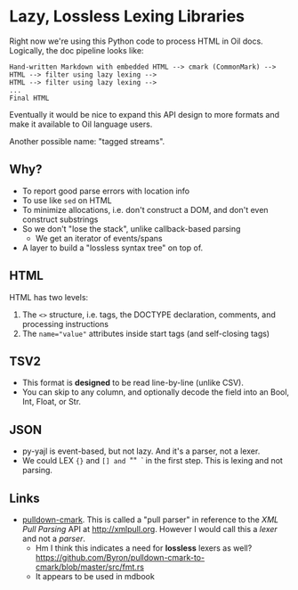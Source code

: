 Lazy, Lossless Lexing Libraries
===============================

Right now we're using this Python code to process HTML in Oil docs.  Logically,
the doc pipeline looks like:

    Hand-written Markdown with embedded HTML --> cmark (CommonMark) -->
    HTML --> filter using lazy lexing -->
    HTML --> filter using lazy lexing -->
    ...
    Final HTML

Eventually it would be nice to expand this API design to more formats and make
it available to Oil language users.

Another possible name: "tagged streams".

## Why?

- To report good parse errors with location info
- To use like `sed` on HTML
- To minimize allocations, i.e. don't construct a DOM, and don't even construct
  substrings
- So we don't "lose the stack", unlike callback-based parsing
  - We get an iterator of events/spans
- A layer to build a "lossless syntax tree" on top of.

## HTML

HTML has two levels:

1. The `<>` structure, i.e. tags, the DOCTYPE declaration, comments, and processing
   instructions
2. The `name="value"` attributes inside start tags (and self-closing tags)

## TSV2

- This format is **designed** to be read line-by-line (unlike CSV).
- You can skip to any column, and optionally decode the field into an Bool,
  Int, Float, or Str.

## JSON

- py-yajl is event-based, but not lazy.  And it's a parser, not a lexer.
- We could LEX `{}` and `[] and `""` `\` in the first step.  This is lexing and
  not parsing.


## Links

- [pulldown-cmark][].  This is called a "pull parser" in reference to the *XML
  Pull Parsing* API at <http://xmlpull.org>.  However I would call this a
  *lexer* and not a *parser*.
  - Hm I think this indicates a need for **lossless** lexers as well?
    https://github.com/Byron/pulldown-cmark-to-cmark/blob/master/src/fmt.rs
  - It appears to be used in mdbook

[pulldown-cmark]: https://github.com/raphlinus/pulldown-cmark


